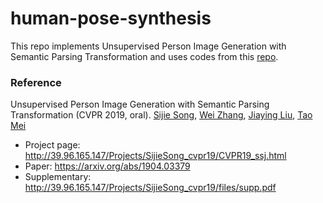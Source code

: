# human-pose-synthesis
This repo implements Unsupervised Person Image Generation with Semantic Parsing Transformation and uses codes from this [repo](https://github.com/SijieSong/person_generation_spt).

### Reference
Unsupervised Person Image Generation with Semantic Parsing Transformation (CVPR 2019, oral).
[Sijie Song](https://sijiesong.github.io/), [Wei Zhang](https://wzhang34.github.io/), [Jiaying Liu](http://icst.pku.edu.cn/struct/people/liujiaying.html), [Tao Mei](https://taomei.me/)

* Project page: http://39.96.165.147/Projects/SijieSong_cvpr19/CVPR19_ssj.html
* Paper: https://arxiv.org/abs/1904.03379
* Supplementary: http://39.96.165.147/Projects/SijieSong_cvpr19/files/supp.pdf
